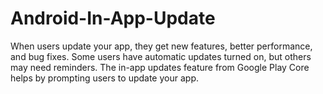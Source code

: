 # Android-In-App-Update
When users update your app, they get new features, better performance, and bug fixes. Some users have automatic updates turned on, but others may need reminders. The in-app updates feature from Google Play Core helps by prompting users to update your app.
